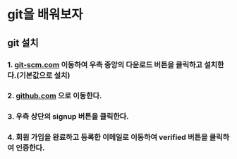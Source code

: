 # git을 배워보자
## git 설치
### 1. [git-scm.com](https://git-scm.com) 이동하여 우측 중앙의 다운로드 버튼을 클릭하고 설치한다.(기본값으로 설치)
### 2. [github.com](https://github.com) 으로 이동한다.
### 3. 우측 상단의 **signup** 버튼을 클릭한다.
### 4. 회원 가입을 완료하고 등록한 이메일로 이동하여 verified 버튼을 클릭하여 인증한다.